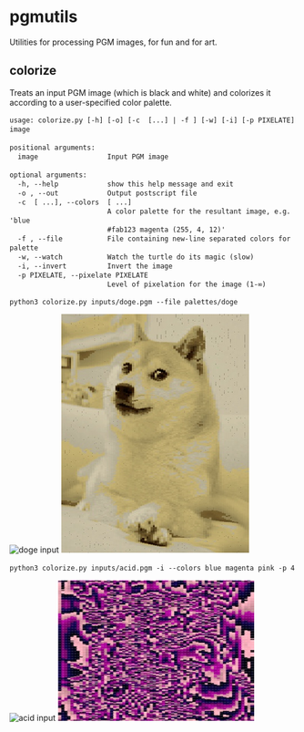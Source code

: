 # pgmutils
Utilities for processing PGM images, for fun and for art.

## colorize
Treats an input PGM image (which is black and white) and colorizes it according to a user-specified color palette.

```
usage: colorize.py [-h] [-o] [-c  [...] | -f ] [-w] [-i] [-p PIXELATE] image

positional arguments:
  image                 Input PGM image

optional arguments:
  -h, --help            show this help message and exit
  -o , --out            Output postscript file
  -c  [ ...], --colors  [ ...]
                        A color palette for the resultant image, e.g. 'blue
                        #fab123 magenta (255, 4, 12)'
  -f , --file           File containing new-line separated colors for palette
  -w, --watch           Watch the turtle do its magic (slow)
  -i, --invert          Invert the image
  -p PIXELATE, --pixelate PIXELATE
                        Level of pixelation for the image (1-∞)
```

`python3 colorize.py inputs/doge.pgm --file palettes/doge`

![doge input](colorize/inputs/doge.pgm)
![doge output](colorize/outputs/doge_colorized.jpg)

`python3 colorize.py inputs/acid.pgm -i --colors blue magenta pink -p 4`

![acid input](colorize/inputs/acid.pgm)
![acid output](colorize/outputs/acid_colorized.jpg)
